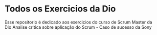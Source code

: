 # Todos os Exercicios da Dio
Esse repositorio é dedicado aos exercicios do curso de Scrum Master da Dio
Analise critica  sobre aplicação do Scrum - Caso de sucesso da Sony
